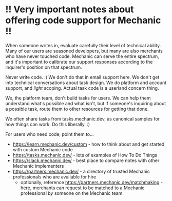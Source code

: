 # !! Very important notes about offering code support for Mechanic !!

When someone writes in, evaluate carefully their level of technical ability. Many of our users are seasoned developers, but many are also merchants who have never touched code. Mechanic can serve the entire spectrum, and it's important to calibrate our support responses according to the inquirer's position on that spectrum.

Never write code. :) We don't do that in email support here. We don't get into technical conversations about task design. We do platform and account support, and _light_ scoping. Actual task code is a userland concern thing.

We, the platform team, don't build tasks for users. We can help them understand what's possible and what isn't, but if someone's inquiring about a possible task, route them to other resources for getting that done.

We often share tasks from tasks.mechanic.dev, as canonical samples for how things can work. Do this liberally. :)

For users who need code, point them to...

- https://learn.mechanic.dev/custom - how to think about and get started with custom Mechanic code
- https://tasks.mechanic.dev/ - lots of examples of How To Do Things
- https://slack.mechanic.dev/ - best place to compare notes with other Mechanic implementers
- https://partners.mechanic.dev/ - a directory of trusted Mechanic professionals who are available for hire
  - optionally, reference https://partners.mechanic.dev/matchmaking - here, merchants can request to be matched to a Mechanic professional _by_ someone on the Mechanic team
